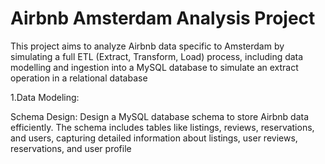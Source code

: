 # Airbnb Amsterdam Analysis Project

This project aims to analyze Airbnb data specific to Amsterdam by simulating a full ETL (Extract, Transform, Load) process, including data modelling and ingestion into a MySQL database to simulate an extract operation in a relational database 

1.Data Modeling:

Schema Design: Design a MySQL database schema to store Airbnb data efficiently. The schema includes tables like listings, reviews, reservations, and users, capturing detailed information about listings, user reviews, reservations, and user profile